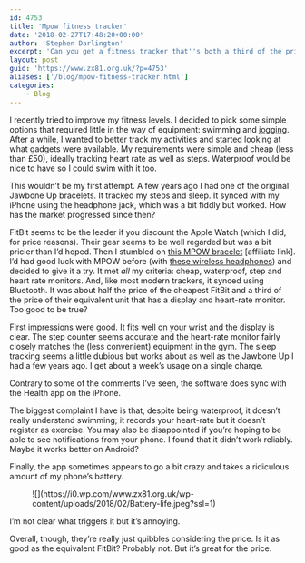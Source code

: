 ```yaml
---
id: 4753
title: 'Mpow fitness tracker'
date: '2018-02-27T17:48:20+00:00'
author: 'Stephen Darlington'
excerpt: 'Can you get a fitness tracker that''s both a third of the price of a FitBit and not complete junk?'
layout: post
guid: 'https://www.zx81.org.uk/?p=4753'
aliases: ['/blog/mpow-fitness-tracker.html']
categories:
    - Blog
---
```


I recently tried to improve my fitness levels. I decided to pick some simple options that required little in the way of equipment: swimming and [jogging](/blog/c25k-diary.html). After a while, I wanted to better track my activities and started looking at what gadgets were available. My requirements were simple and cheap (less than £50), ideally tracking heart rate as well as steps. Waterproof would be nice to have so I could swim with it too.

This wouldn’t be my first attempt. A few years ago I had one of the original Jawbone Up bracelets. It tracked my steps and sleep. It synced with my iPhone using the headphone jack, which was a bit fiddly but worked. How has the market progressed since then?

FitBit seems to be the leader if you discount the Apple Watch (which I did, for price reasons). Their gear seems to be well regarded but was a bit pricier than I’d hoped. Then I stumbled on [this MPOW bracelet](http://amzn.to/2HmaR22) [affiliate link]. I’d had good luck with MPOW before (with [these wireless headphones](/computing/reviews/mpow-swift-bluetooth-headphones.html)) and decided to give it a try. It met *all* my criteria: cheap, waterproof, step and heart rate monitors. And, like most modern trackers, it synced using Bluetooth. It was about half the price of the cheapest FitBit and a third of the price of their equivalent unit that has a display and heart-rate monitor. Too good to be true?

First impressions were good. It fits well on your wrist and the display is clear. The step counter seems accurate and the heart-rate monitor fairly closely matches the (less convenient) equipment in the gym. The sleep tracking seems a little dubious but works about as well as the Jawbone Up I had a few years ago. I get about a week’s usage on a single charge.

Contrary to some of the comments I’ve seen, the software does sync with the Health app on the iPhone.

The biggest complaint I have is that, despite being waterproof, it doesn’t really understand swimming; it records your heart-rate but it doesn’t register as exercise. You may also be disappointed if you’re hoping to be able to see notifications from your phone. I found that it didn’t work reliably. Maybe it works better on Android?

Finally, the app sometimes appears to go a bit crazy and takes a ridiculous amount of my phone’s battery.

<figure>![](https://i0.wp.com/www.zx81.org.uk/wp-content/uploads/2018/02/Battery-life.jpeg?ssl=1)</figure>I’m not clear what triggers it but it’s annoying.

Overall, though, they’re really just quibbles considering the price. Is it as good as the equivalent FitBit? Probably not. But it’s great for the price.